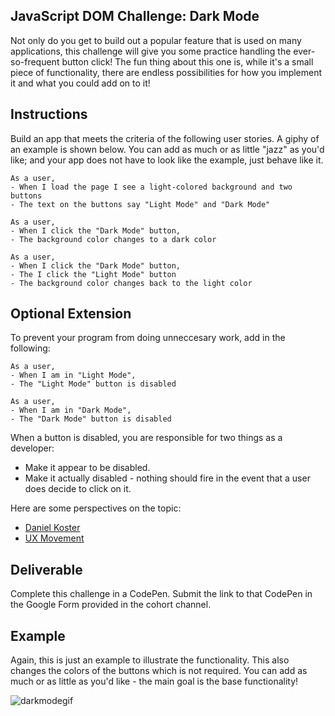 ## JavaScript DOM Challenge: Dark Mode

Not only do you get to build out a popular feature that is used on many applications, this challenge will give you some practice handling the ever-so-frequent button click! The fun thing about this one is, while it's a small piece of functionality, there are endless possibilities for how you implement it and what you could add on to it!

## Instructions

Build an app that meets the criteria of the following user stories. A giphy of an example is shown below. You can add as much or as little "jazz" as you'd like; and your app does not have to look like the example, just behave like it.

```
As a user,
- When I load the page I see a light-colored background and two buttons 
- The text on the buttons say "Light Mode" and "Dark Mode"
```

```
As a user,
- When I click the "Dark Mode" button,
- The background color changes to a dark color
```

```
As a user,
- When I click the "Dark Mode" button,
- The I click the "Light Mode" button
- The background color changes back to the light color
```

## Optional Extension

To prevent your program from doing unneccesary work, add in the following:

```
As a user,
- When I am in "Light Mode",
- The "Light Mode" button is disabled
```

```
As a user, 
- When I am in "Dark Mode",
- The "Dark Mode" button is disabled
```

When a button is disabled, you are responsible for two things as a developer:
- Make it appear to be disabled.
- Make it actually disabled - nothing should fire in the event that a user does decide to click on it.

Here are some perspectives on the topic:
- [Daniel Koster](https://medium.com/@DanielKoster/disabled-buttons-dont-have-to-suck-6dcd22b16b6)
- [UX Movement](https://uxmovement.com/buttons/why-you-shouldnt-gray-out-disabled-buttons/)

## Deliverable

Complete this challenge in a CodePen. Submit the link to that CodePen in the Google Form provided in the cohort channel.

## Example

Again, this is just an example to illustrate the functionality. This also changes the colors of the buttons which is not required. You can add as much or as little as you'd like - the main goal is the base functionality!

![darkmodegif](https://user-images.githubusercontent.com/25447342/68791819-4cb9bc80-0607-11ea-9095-7c1ba4c52bb0.gif)
